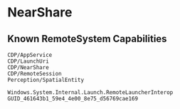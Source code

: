 # NearShare

## Known RemoteSystem Capabilities
```
CDP/AppService
CDP/LaunchUri
CDP/NearShare
CDP/RemoteSession
Perception/SpatialEntity
```

```
Windows.System.Internal.Launch.RemoteLauncherInterop
GUID_461643b1_59e4_4e00_8e75_d56769cae169
```